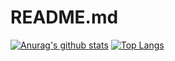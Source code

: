# README.md


[![Anurag's github stats](https://github-readme-stats.vercel.app/api?username=iamrubayet)](https://github.com/anuraghazra/github-readme-stats)
[![Top Langs](https://github-readme-stats.vercel.app/api/top-langs/?username=iamrubayet)](https://github.com/anuraghazra/github-readme-stats)


